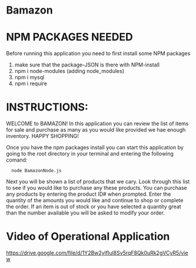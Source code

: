 # Bamazon

# NPM PACKAGES NEEDED
Before running this application you need to first install some NPM packages

  1) make sure that the package-JSON is there with NPM-install
  2) npm i node-modules (adding node_modules)
  3) npm i mysql
  4) npm i require
  
 # INSTRUCTIONS:
  WELCOME to BAMAZON! In this application you can review the list of items for sale and purchase as many as you would like provided we hae enough inventory. HAPPY SHOPPING!
  
  Once you have the npm packages install you can start this application by going to the root directory in your terminal and entering the following comand:
    
      node BamazonNode.js
      
  Next you will be shown a list of products that we cary. Look through this list to see if you would like to purchase any these products. You can purchase any products by entering the product ID# when prompted. Enter the quantity of the amounts you would like and continue to shop or complete the order. If an item is out of stock or you have selected a quantity great than the number available you will be asked to modify your order.
    
# Video of Operational Application
  https://drive.google.com/file/d/1Y2Bw2ylfIul8Sv5rqF8Qk0uRk2gVCyR5/view